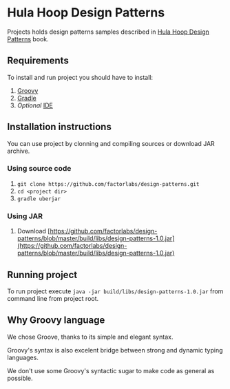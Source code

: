 # Hula Hoop Design Patterns

Projects holds design patterns samples described in [Hula Hoop Design Patterns](http://design-patterns.proprogres.org.pl) book.

## Requirements

To install and run project you should have to install:

1. [Groovy](http://groovy.codehaus.org/Installing+Groovy)
2. [Gradle](http://www.gradle.org/installation)
3. *Optional* [IDE](http://groovy.codehaus.org/IDE+Support)

## Installation instructions

You can use project by clonning and compiling sources or download JAR archive.

### Using source code

1. `git clone https://github.com/factorlabs/design-patterns.git`
2. `cd <project dir>`
3. `gradle uberjar`

### Using JAR

1. Download [https://github.com/factorlabs/design-patterns/blob/master/build/libs/design-patterns-1.0.jar](https://github.com/factorlabs/design-patterns/blob/master/build/libs/design-patterns-1.0.jar)

## Running project

To run project execute `java -jar build/libs/design-patterns-1.0.jar` from command line from project root.

## Why Groovy language

We chose Groove, thanks to its simple and elegant syntax.

Groovy's syntax is also excelent bridge between strong and dynamic typing languages.

We don't use some Groovy's syntactic sugar to make code as general as possible.
